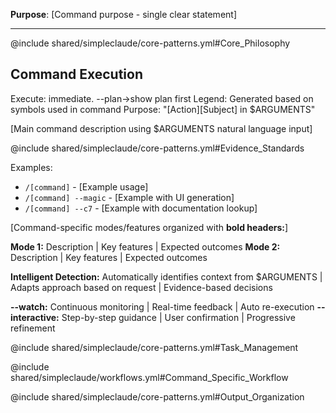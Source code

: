 **Purpose**: [Command purpose - single clear statement]

---

@include shared/simpleclaude/core-patterns.yml#Core_Philosophy

## Command Execution

Execute: immediate. --plan→show plan first Legend: Generated based on symbols
used in command Purpose: "[Action][Subject] in $ARGUMENTS"

[Main command description using $ARGUMENTS natural language input]

@include shared/simpleclaude/core-patterns.yml#Evidence_Standards

Examples:

- `/[command]` - [Example usage]
- `/[command] --magic` - [Example with UI generation]
- `/[command] --c7` - [Example with documentation lookup]

[Command-specific modes/features organized with **bold headers:**]

**Mode 1:** Description | Key features | Expected outcomes **Mode 2:**
Description | Key features | Expected outcomes

**Intelligent Detection:** Automatically identifies context from $ARGUMENTS |
Adapts approach based on request | Evidence-based decisions

**--watch:** Continuous monitoring | Real-time feedback | Auto re-execution
**--interactive:** Step-by-step guidance | User confirmation | Progressive
refinement

@include shared/simpleclaude/core-patterns.yml#Task_Management

@include shared/simpleclaude/workflows.yml#Command_Specific_Workflow

@include shared/simpleclaude/core-patterns.yml#Output_Organization
